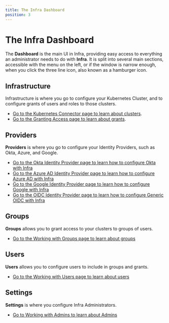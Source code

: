 ```yaml
---
title: The Infra Dashboard
position: 3
---
```


# The Infra Dashboard

The **Dashboard** is the main UI in Infra, providing easy access to everything an administrator needs to do with **Infra**. It is split into several main sections, accessible with the menu on the left, or if the window is narrow enough, when you click the three line icon, also known as a hamburger icon.

## Infrastructure

Infrastructure is where you go to configure your Kubernetes Cluster, and to configure grants of users and roles to those clusters.

- [Go to the Kubernetes Connector page to learn about clusters](../manage/connectors/kubernetes.md).
- [Go to the Granting Access page to learn about grants](../manage/grants.md).

## Providers

**Providers** is where you go to configure your Identity Providers, such as Okta, Azure, and Google.

- [Go to the Okta Identity Provider page to learn how to configure Okta with Infra](../manage/idp/okta.md)
- [Go to the Azure AD Identity Provider page to learn how to configure Azure AD with Infra](../manage/idp/azure-ad.md)
- [Go to the Google Identity Provider page to learn how to configure Google with Infra](../manage/idp/google.md)
- [Go to the OIDC Identity Provider page to learn how to configure Generic OIDC with Infra](../manage/idp/oidc.md)

## Groups

**Groups** allows you to grant access to your clusters to groups of users.

- [Go to the Working with Groups page to learn about groups](../manage/groups.md)

## Users

**Users** allows you to configure users to include in groups and grants.

- [Go to the Working with Users page to learn about users](../manage/users.md)

## Settings

**Settings** is where you configure Infra Administrators.

- [Go to Working with Admins to learn about Admins](../manage/admins.md)
